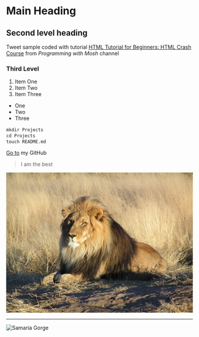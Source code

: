 # Main Heading

## Second level heading

Tweet sample coded with tutorial [HTML Tutorial for Beginners: HTML Crash Course](https://youtu.be/qz0aGYrrlhU) from _Programming with Mosh_ channel

### Third Level

1. Item One
2. Item Two
3. Item Three

- One
- Two
- Three

```
mkdir Projects
cd Projects
touch README.md
```

[Go to](https://github.com/carlosmertens) my GitHub

> I am the best

![Lion](/img/lion.jpg)

---

![Samaria Gorge][View]

[View]: https://blog.fodelebeach.gr/wp-content/uploads/2019/09/Samaria_Gorge.jpg
